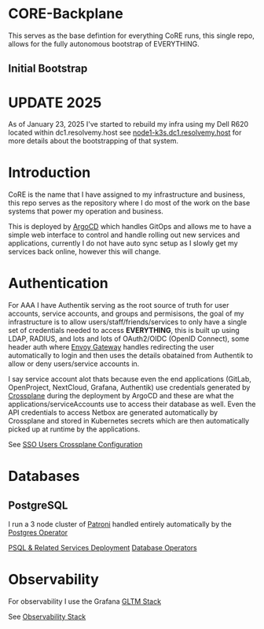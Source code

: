 # CORE-Backplane

This serves as the base defintion for everything CoRE runs, this single repo, allows for the fully autonomous bootstrap of EVERYTHING.


## Initial Bootstrap


# UPDATE 2025

As of January 23, 2025 I've started to rebuild my infra using my Dell R620 located within dc1.resolvemy.host see [node1-k3s.dc1.resolvemy.host](https://github.com/K-FOSS/node1-k3s.dc1.resolvemy.host) for more details about the bootstrapping of that system.




# Introduction

CoRE is the name that I have assigned to my infrastructure and business, this repo serves as the repository where I do most of the work on the base systems that power my operation and business.


This is deployed by [ArgoCD](./ArgoCD/) which handles GitOps and allows me to have a simple web interface to control and handle rolling out new services and applications, currently I do not have auto sync setup as I slowly get my services back online, however this will change.


# Authentication

For AAA I have Authentik serving as the root source of truth for user accounts, service accounts, and groups and permisisons, the goal of my infrastructure is to allow users/staff/friends/services to only have a single set of credentials needed to access **EVERYTHING**, this is built up using LDAP, RADIUS, and lots and lots of OAuth2/OIDC (OpenID Connect), some header auth where [Envoy Gateway](https://github.com/envoyproxy/gateway) handles redirecting the user automatically to login and then uses the details obatained from Authentik to allow or deny users/service accounts in.

I say service account alot thats because even the end applications (GitLab, OpenProject, NextCloud, Grafana, Authentik) use credentials generated by [Crossplane](./Operations/Crossplane/) during the deployment by ArgoCD and these are what the applications/serviceAccounts use to access their database as well. Even the API credentials to access Netbox are generated automatically by Crossplane and stored in Kubernetes secrets which are then automatically picked up at runtime by the applications.


See [SSO Users Crossplane Configuration](./Operations/SSO/User/)

# Databases

## PostgreSQL

I run a 3 node cluster of [Patroni](https://github.com/patroni/patroni) handled entirely automatically by the [Postgres Operator](https://github.com/zalando/postgres-operator)

[PSQL & Related Services Deployment](./Databases/PSQL/)
[Database Operators](./Databases/Operator/)


# Observability

For observability I use the Grafana [GLTM Stack](https://grafana.com/go/webinar/getting-started-with-grafana-lgtm-stack/) 

See [Observability Stack](./Observability/)